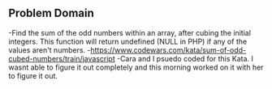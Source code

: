 ## Problem Domain

-Find the sum of the odd numbers within an array, after cubing the initial integers. This function will return undefined (NULL in PHP) if any of the values aren't numbers.
-https://www.codewars.com/kata/sum-of-odd-cubed-numbers/train/javascript
-Cara and I psuedo coded for this Kata. I wasnt able to figure it out completely and this morning worked on it with her to figure it out. 
